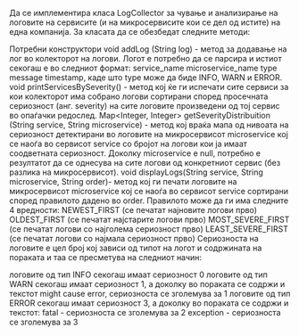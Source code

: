Да се имплементира класа LogCollector за чување и анализирање на логовите на сервисите (и на микросервисите кои се дел од истите) на една компанија. За класата да се обезбедат следните методи:

Потребни конструктори
void addLog (String log) - метод за додавање на лог во колекторот на логови. Логот е потребно да се парсира и истиот секогаш е во следниот формат: service_name microservice_name type message timestamp, каде што type може да биде INFO, WARN и ERROR.
void printServicesBySeverity() - метод кој ќе ги испечати сите сервиси за кои колекторот има собрано логови сортирани според просечната сериозност (анг. severity) на сите логовите произведени од тој сервис во опаѓачки редослед.
Map<Integer, Integer> getSeverityDistribuition (String service, String microservice) - метод кој враќа мапа од нивоата на сериозност детектирани во логовите на микросервисот microservice кој се наоѓа во сервисот service со бројот на логови кои ја имаат соодветната сериозност. Доколку microservice e null, потребно е резултатот да се однесува на сите логови од конкретниот сервис (без разлика на микросервисот).
void displayLogs(String service, String microservice, String order)- метод кој ги печати логовите на микросервисот microservice кој се наоѓа во сервисот service сортирани според правилото дадено во order. Правилото може да ги има следните 4 вредности:
NEWEST_FIRST (се печатат најновите логови прво)
OLDEST_FIRST (се печатат најстарите логови прво)
MOST_SEVERE_FIRST (се печатат логови со најголема сериозност прво)
LEAST_SEVERE_FIRST (се печатат логови со најмала сериозност прво)
Сериозноста на логовите е цел број кој зависи од типот на логот и содржината на пораката и таа се пресметува на следниот начин:

логовите од тип INFO секогаш имаат сериозност 0
логовите од тип WARN секогаш имаат сериозност 1, а доколку во пораката се содржи и текстот might cause error, сериозноста се зголемува за 1
логовите од тип ERROR секогаш имаат сериозност 3, а доколку во пораката се содржи и текстот:
fatal - сериозноста се зголемува за 2
exception - сериозноста се зголемува за 3